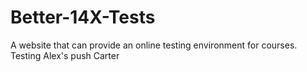 # Better-14X-Tests
A website that can provide an online testing environment for courses.
Testing Alex's push
Carter 